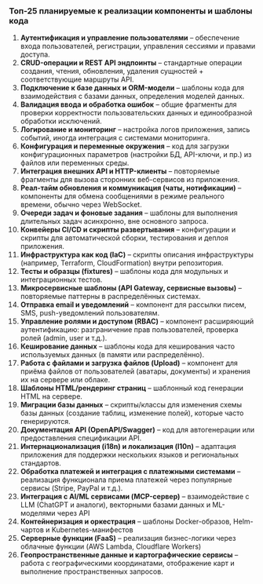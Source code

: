 ### Топ-25 планируемые к реализации компоненты и шаблоны кода

1.  **Аутентификация и управление пользователями** – обеспечение входа пользователей, регистрации, управления сессиями и правами доступа.
2.  **CRUD-операции и REST API эндпоинты** – стандартные операции создания, чтения, обновления, удаления сущностей + соответствующие маршруты API.
3.  **Подключение к базе данных и ORM-модели** – шаблоны кода для взаимодействия с базами данных, определения моделей данных.
4.  **Валидация ввода и обработка ошибок** – общие фрагменты для проверки корректности пользовательских данных и единообразной обработки исключений.
5.  **Логирование и мониторинг** – настройка логов приложения, запись событий, иногда интеграция с системами мониторинга.
6.  **Конфигурация и переменные окружения** – код для загрузки конфигурационных параметров (настройки БД, API-ключи, и пр.) из файлов или переменных среды.
7.  **Интеграция внешних API и HTTP-клиенты** – повторяемые фрагменты для вызова сторонних веб-сервисов из приложения.
8.  **Реал-тайм обновления и коммуникация (чаты, нотификации)** – компоненты для обмена сообщениями в режиме реального времени, обычно через WebSocket.
9.  **Очереди задач и фоновые задания** – шаблоны для выполнения длительных задач асинхронно, вне основного запроса.
10. **Конвейеры CI/CD и скрипты развертывания** – конфигурации и скрипты для автоматической сборки, тестирования и деплоя приложения.
11. **Инфраструктура как код (IaC)** – скрипты описания инфраструктуры (например, Terraform, CloudFormation) внутри репозитория.
12. **Тесты и образцы (fixtures)** – шаблоны кода для модульных и интеграционных тестов.
13. **Микросервисные шаблоны (API Gateway, сервисные вызовы)** – повторяемые паттерны в распределённых системах.
14. **Отправка email и уведомлений** – компонент для рассылки писем, SMS, push-уведомлений пользователям.
15. **Управление ролями и доступом (RBAC)** – компонент расширяющий аутентификацию: разграничение прав пользователей, проверка ролей (admin, user и т.д.).
16. **Кеширование данных** – шаблоны кода для кеширования часто используемых данных (в памяти или распределённо).
17. **Работа с файлами и загрузка файлов (Upload)** – компонент для приёма файлов от пользователей (аватары, документы) и хранения их на сервере или облаке.
18. **Шаблоны HTML/рендеринг страниц** – шаблонный код генерации HTML на сервере.
19. **Миграции базы данных** – скрипты/классы для изменения схемы базы данных (создание таблиц, изменение полей), которые часто генерируются.
20. **Документация API (OpenAPI/Swagger)** – код для автогенерации или предоставления спецификации API.
21. **Интернационализация (i18n) и локализация (l10n)** – адаптация приложения для поддержки нескольких языков и региональных стандартов.
22. **Обработка платежей и интеграция с платежными системами** – реализация функционала приема платежей через популярные сервисы (Stripe, PayPal и т.д.).
23. **Интеграция с AI/ML сервисами (MCP-сервер)** – взаимодействие с LLM (ChatGPT и аналоги), векторными базами данных и ML-моделями через API
24. **Контейнеризация и оркестрация** – шаблоны Docker-образов, Helm-чартов и Kubernetes-манифестов
25. **Серверные функции (FaaS)** – реализация бизнес-логики через облачные функции (AWS Lambda, Cloudflare Workers)
26. **Геопространственные данные и картографические сервисы** – работа с географическими координатами, отображение карт и выполнение пространственных запросов. 


